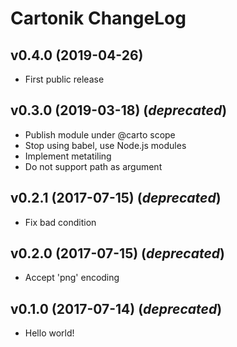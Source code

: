 # Cartonik ChangeLog

## v0.4.0 (2019-04-26)

- First public release

## v0.3.0 (2019-03-18) (*deprecated*)

- Publish module under @carto scope
- Stop using babel, use Node.js modules
- Implement metatiling
- Do not support path as argument

## v0.2.1 (2017-07-15) (*deprecated*)

- Fix bad condition

## v0.2.0 (2017-07-15) (*deprecated*)

- Accept 'png' encoding

## v0.1.0 (2017-07-14) (*deprecated*)

- Hello world!
